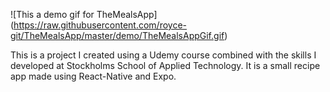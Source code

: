 ![This a demo gif for TheMealsApp] (https://raw.githubusercontent.com/royce-git/TheMealsApp/master/demo/TheMealsAppGif.gif)

This is a project I created using a Udemy course combined with the skills I developed at Stockholms School of Applied Technology. It is a small recipe app made using React-Native and Expo.